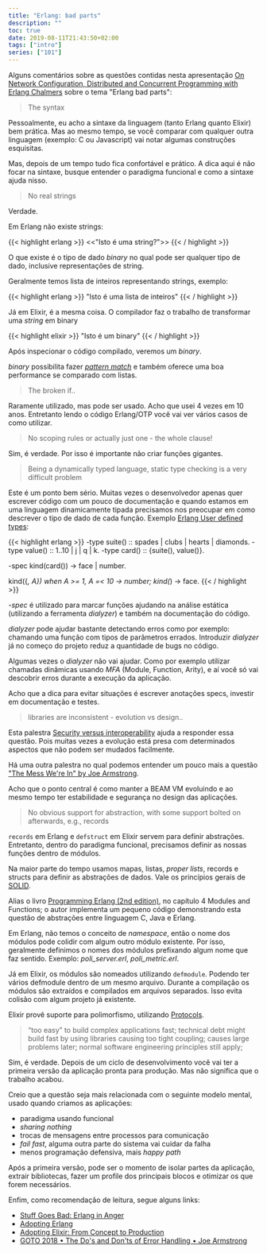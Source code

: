 ```yaml
---
title: "Erlang: bad parts"
description: ""
toc: true
date: 2019-08-11T21:43:50+02:00
tags: ["intro"]
series: ["101"]
---
```


Alguns comentários sobre as questões contidas nesta apresentação [On Network Configuration, Distributed and Concurrent Programming with Erlang Chalmers](http://www.cse.chalmers.se/edu/year/2015/course/TDA383_LP3/assets/gl/Cons_2016-02-15.pdf) sobre o tema "Erlang bad parts":


> The syntax

Pessoalmente, eu acho a sintaxe da linguagem (tanto Erlang quanto Elixir) bem prática. Mas ao mesmo tempo, se você comparar com qualquer outra linguagem (exemplo: C ou Javascript) vai notar algumas construções esquisitas.

Mas, depois de um tempo tudo fica confortável e prático. A dica aqui é não focar na sintaxe, busque entender o paradigma funcional e como a sintaxe ajuda nisso.

> No real strings

Verdade.

Em Erlang não existe strings:

{{< highlight erlang >}}
<<"Isto é uma string?">>
{{< / highlight >}}

O que existe é o tipo de dado _binary_ no qual pode ser qualquer tipo de dado, inclusive representações de string.

Geralmente temos lista de inteiros representando strings, exemplo:

{{< highlight erlang >}}
"Isto é uma lista de inteiros"
{{< / highlight >}}

Já em Elixir, é a mesma coisa. O compilador faz o trabalho de transformar uma _string_ em binary

{{< highlight elixir >}}
"Isto é um binary"
{{< / highlight >}}

Após inspecionar o código compilado, veremos um _binary_.

_binary_ possibilita fazer [_pattern match_](http://erlang.org/doc/programming_examples/bit_syntax.html) e também oferece uma boa performance se comparado com listas.

> The broken if..

Raramente utilizado, mas pode ser usado. Acho que usei 4 vezes em 10 anos. Entretanto lendo o código Erlang/OTP você vai ver vários casos de como utilizar.

> No scoping rules or actually just one - the whole clause! 

Sim, é verdade. Por isso é importante não criar funções gigantes.

> Being a dynamically typed language, static type checking is a very difficult problem

Este é um ponto bem sério. Muitas vezes o desenvolvedor apenas quer escrever código com um pouco de documentação e quando estamos em uma linguagem dinamicamente tipada precisamos nos preocupar em como descrever o tipo de dado de cada função. Exemplo [Erlang User defined types](https://medium.com/@gwelr/erlang-user-defined-types-8c4f0e041bcd):

{{< highlight erlang >}}
-type suite() :: spades | clubs | hearts | diamonds.
-type value() :: 1..10 | j | q | k.
-type card() :: {suite(), value()}.

-spec kind(card()) -> face | number.

kind({_, A}) when A >= 1, A =< 10 -> number;
kind(_) -> face.
{{< / highlight >}}

_-spec_ é utilizado para marcar funções ajudando na análise estática (utilizando a ferramenta 
_dialyzer_) e também na documentação do código.

_dialyzer_ pode ajudar bastante detectando erros como por exemplo: chamando uma função com tipos de parâmetros errados. Introduzir _dialyzer_ já no começo do projeto reduz a quantidade de bugs no código.

Algumas vezes o _dialyzer_ não vai ajudar. Como por exemplo utilizar chamadas dinâmicas usando _MFA_ (Module, Function, Arity), e aí você só vai descobrir erros durante a execução da aplicação.

Acho que a dica para evitar situações é escrever anotações specs, investir em documentação e testes.

> libraries are inconsistent - evolution vs design.. 

Esta palestra [Security versus interoperability](https://codesync.global/media/security-versus-interoperability/) ajuda a responder essa questão. Pois muitas vezes a evolução está presa com determinados aspectos que não podem ser mudados facilmente.

Há uma outra palestra no qual podemos entender um pouco mais a questão ["The Mess We're In" by Joe Armstrong](https://www.youtube.com/watch?v=lKXe3HUG2l4).

Acho que o ponto central é como manter a BEAM VM evoluindo e ao mesmo tempo ter estabilidade e segurança no design das aplicações.

> No obvious support for abstraction, with some support bolted on afterwards, e.g., records 

`records` em Erlang e `defstruct` em Elixir servem para definir abstrações. Entretanto, dentro do paradigma funcional, precisamos definir as nossas funções dentro de módulos. 

Na maior parte do tempo usamos mapas, listas, _proper lists_, records e structs para definir as abstrações de dados. Vale os princípios gerais de [SOLID](https://en.wikipedia.org/wiki/SOLID).

Alias o livro [Programming Erlang (2nd edition)](https://pragprog.com/book/jaerlang2/programming-erlang), no capítulo 4 Modules and Functions; o autor implementa um pequeno código demonstrando esta questão de abstrações entre linguagem C, Java e Erlang.

Em Erlang, não temos o conceito de _namespace_, então o nome dos módulos pode colidir com algum outro módulo existente. Por isso, geralmente definimos o nomes dos módulos prefixando algum nome que faz sentido. Exemplo: _poli\_server.erl_, _poli\_metric.erl_.

Já em Elixir, os módulos são nomeados utilizando `defmodule`. Podendo ter vários defmodule dentro de um mesmo arquivo. Durante a compilação os módulos são extraídos e compilados em arquivos separados. Isso evita colisão com algum projeto já existente.

Elixir provê suporte para polimorfismo, utilizando [Protocols](https://elixir-lang.org/getting-started/protocols.html).

> “too easy” to build complex applications fast; 
> technical debt might build fast by using libraries causing too tight coupling;
> causes large problems later;
> normal software engineering principles still apply;

Sim, é verdade. Depois de um ciclo de desenvolvimento você vai ter a primeira versão da aplicação pronta para produção. Mas não significa que o trabalho acabou.

Creio que a questão seja mais relacionada com o seguinte modelo mental, usado quando criamos as aplicações:

* paradigma usando funcional
* _sharing nothing_ 
* trocas de mensagens entre processos para comunicação
* _fail fast_, alguma outra parte do sistema vai cuidar da falha
* menos programação defensiva, mais _happy path_

Após a primeira versão, pode ser o momento de isolar partes da aplicação, extrair bibliotecas, fazer um profile dos principais blocos e otimizar os que forem necessários.


Enfim, como recomendação de leitura, segue alguns links:

* [Stuff Goes Bad: Erlang in Anger](https://www.erlang-in-anger.com/)
* [Adopting Erlang](https://adoptingerlang.org/)
* [Adopting Elixir: From Concept to Production](https://pragprog.com/book/tvmelixir/adopting-elixir)
* [GOTO 2018 • The Do's and Don'ts of Error Handling • Joe Armstrong](https://www.youtube.com/watch?v=TTM_b7EJg5E)
